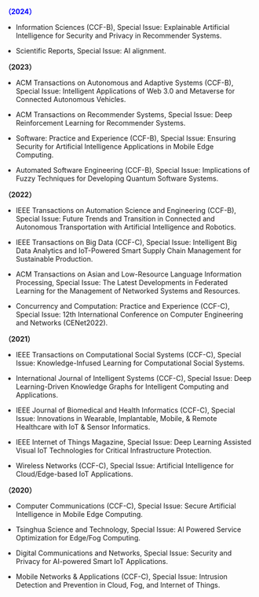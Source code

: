 **<span style="color: blue;">（2024）</span>**

- Information Sciences (CCF-B), Special Issue:  Explainable Artificial Intelligence for Security and Privacy in Recommender Systems.

- Scientific Reports, Special Issue:  AI alignment.

**（2023）**

- ACM Transactions on Autonomous and Adaptive Systems (CCF-B), Special Issue:  Intelligent Applications of Web 3.0 and Metaverse for Connected Autonomous Vehicles.

- ACM Transactions on Recommender Systems, Special Issue: Deep Reinforcement Learning for Recommender Systems. 

- Software: Practice and Experience (CCF-B), Special Issue: Ensuring Security for Artificial Intelligence Applications in Mobile Edge Computing.

- Automated Software Engineering (CCF-B), Special Issue: Implications of Fuzzy Techniques for Developing Quantum Software Systems.

**（2022）**

- IEEE Transactions on Automation Science and Engineering (CCF-B), Special Issue: Future Trends and Transition in Connected and Autonomous Transportation with Artificial Intelligence and Robotics. 

- IEEE Transactions on Big Data (CCF-C), Special Issue: Intelligent Big Data Analytics and IoT-Powered Smart Supply Chain Management for Sustainable Production.

- ACM Transactions on Asian and Low-Resource Language Information Processing, Special Issue: The Latest Developments in Federated Learning for the Management of Networked Systems and Resources.

- Concurrency and Computation: Practice and Experience (CCF-C), Special Issue: 12th International Conference on Computer Engineering and Networks (CENet2022).

**（2021）**

- IEEE Transactions on Computational Social Systems (CCF-C), Special Issue: Knowledge-Infused Learning for Computational Social Systems.

- International Journal of Intelligent Systems (CCF-C), Special Issue: Deep Learning-Driven Knowledge Graphs for Intelligent Computing and Applications.

- IEEE Journal of Biomedical and Health Informatics (CCF-C), Special Issue: Innovations in Wearable, Implantable, Mobile, & Remote Healthcare with IoT & Sensor Informatics.

- IEEE Internet of Things Magazine, Special Issue: Deep Learning Assisted Visual IoT Technologies for Critical Infrastructure Protection.

- Wireless Networks (CCF-C), Special Issue: Artificial Intelligence for Cloud/Edge-based IoT Applications.

**（2020）**

- Computer Communications (CCF-C), Special Issue: Secure Artificial Intelligence in Mobile Edge Computing.

- Tsinghua Science and Technology, Special Issue: AI Powered Service Optimization for Edge/Fog Computing. 

- Digital Communications and Networks, Special Issue: Security and Privacy for AI-powered Smart IoT Applications.

- Mobile Networks & Applications (CCF-C), Special Issue: Intrusion Detection and Prevention in Cloud, Fog, and Internet of Things.